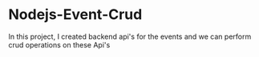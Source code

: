 # Nodejs-Event-Crud
In this project, I created backend api's for the events and we can perform crud operations on these Api's
